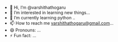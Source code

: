 - 👋 Hi, I’m @varshithathogaru
- 👀 I’m interested in learning new things...
- 🌱 I’m currently learning python
..
- 📫 How to reach me  varshithathogaru@gmail.com...
- 😄 Pronouns: ...
- ⚡ Fun fact: ...

<!---
varshithathogaru/varshithathogaru is a ✨ special ✨ repository because its `README.md` (this file) appears on your GitHub profile.
You can click the Preview link to take a look at your changes.
--->
